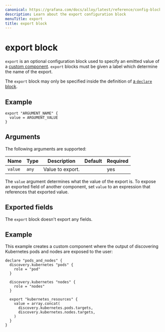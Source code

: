 ```yaml
---
canonical: https://grafana.com/docs/alloy/latest/reference/config-blocks/export/
description: Learn about the export configuration block
menuTitle: export
title: export block
---
```


# export block

`export` is an optional configuration block used to specify an emitted value of a [custom component][].
`export` blocks must be given a label which determine the name of the export.

The `export` block may only be specified inside the definition of [a `declare` block][declare].

## Example

```alloy
export "ARGUMENT_NAME" {
  value = ARGUMENT_VALUE
}
```

## Arguments

The following arguments are supported:

| Name    | Type  | Description      | Default | Required |
| ------- | ----- | ---------------- | ------- | -------- |
| `value` | `any` | Value to export. |         | yes      |

The `value` argument determines what the value of the export is.
To expose an exported field of another component, set `value` to an expression that references that exported value.

## Exported fields

The `export` block doesn't export any fields.

## Example

This example creates a custom component where the output of discovering Kubernetes pods and nodes are exposed to the user:

```alloy
declare "pods_and_nodes" {
  discovery.kubernetes "pods" {
    role = "pod"
  }

  discovery.kubernetes "nodes" {
    role = "nodes"
  }

  export "kubernetes_resources" {
    value = array.concat(
      discovery.kubernetes.pods.targets,
      discovery.kubernetes.nodes.targets,
    )
  }
}
```

[custom component]: ../../../get-started/custom_components/
[declare]: ../declare/
